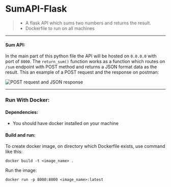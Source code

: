 
# SumAPI-Flask
> - A flask API which sums two numbers and returns the result.
> - Dockerfile to run on all machines
---
#### Sum API:


In the main part of this python file the API will be hosted on `0.0.0.0` with port of `8000`.
The `return_sum()` function works as a function which routes on `/sum` endpoint with POST method and returns a JSON format data as the result.
This an example of a POST request and the response on postman:

![POST request and JSON response ](https://uupload.ir/files/09al_screenshot_from_2021-03-09_16-37-23.png) 		 		                                          

---
### Run With Docker:
#### Dependencies:
- You should have docker installed on your machine

#### Build and run:
To create docker image, on directory which Dockerfile exists, use command like this:

    docker build -t <image_name> .
Run the image:

    docker run -p 8000:8000 <image_name>:latest

